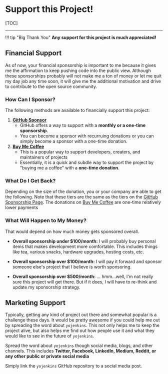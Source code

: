 # Support this Project!

[TOC]

---

!!! tip "Big Thank You"
    **Any support for this project is much appreciated!**



## Financial Support

As of now, your financial sponsorship is important to me because it gives me the affirmation to
keep pushing code into the public view. Although these sponsorships probably will not make me a
ton of money or let me quit my day job any time soon, it will give me the additional
motivation and drive to contribute to the open source community.



### How Can I Sponsor?

The following methods are available to financially support this project:

1. [**GitHub Sponsor**](https://github.com/sponsors/ismet55555?frequency=recurring&sponsor=ismet55555)
    - GitHub offers a way to support with a **monthly or a one-time sponsorship**.
    - You can become a sponsor with recurruing donations or you can simply become a sponsor with a one-time donation.
2. [**Buy Me Coffee**](https://buymeacoffee.com/ismet55555)
    - This is a popular way to support developers, creaters, and maintainers of projects
    - Essentially, it is a quick and subdle way to support the project by "buying me a coffee"
    with a **one-time donation**.

### What Do I Get Back?

Depending on the size of the donation, you or your company are able to get the following. Note that
these tiers are the same as the tiers on the [GitHub Sponsorship Page](https://github.com/sponsors/ismet55555?frequency=recurring&sponsor=ismet55555).
The donations on [Buy Me Coffee](https://buymeacoffee.com/ismet55555) are one-time relatively lower payments


### What Will Happen to My Money?

That would depend on how much money gets sponsored overall.

- **Overall sponsorship under $100/month:** I will probably buy personal items that 
makes development more comfortable. This includes things like tea, various snacks, hardware upgrades, 
hosting costs, etc.

- **Overall sponsorship over $100/month:** I will pay it forward and sponsor someone 
else's project that I believe is worth sponsoring.

- **Overall sponsorship over $500/month:** ... hmm...well, I'm not really sure this project will get there.
But if it does, I will have to re-think and update my sponsorship strategy.




## Marketing Support

Typically, getting any kind of project out there and somewhat popular is a challenge these days.
It would be pretty awesome if you could help me out by spreading the word about `yojenkins`.
This not only helps me to keep the project alive, but also helps me find out how people
use it and what they would like to see in the future of `yojenkins`.

Spread the word about `yojenkins` though social media, blogs, and other channels.
This includes **Twitter, Facebook, LinkedIn, Medium, Reddit, or any other public or private social media**

Simply link the `yojenkins` GitHub repository to a social media post.
